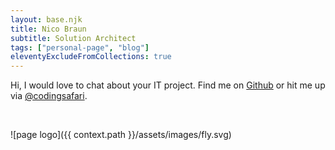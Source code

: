 ```yaml
---
layout: base.njk
title: Nico Braun
subtitle: Solution Architect
tags: ["personal-page", "blog"]
eleventyExcludeFromCollections: true
---
```


Hi, I would love to chat about your IT project. Find me on <a href="https://github.com/bluebrown">Github</a>
or hit me up via <a href="https://twitter.com/messages/compose?recipient_id=3169215365">@codingsafari</a>.

<br>

![page logo]({{ context.path }}/assets/images/fly.svg)

<br>
